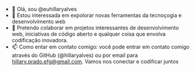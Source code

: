 - 👋 Olá, sou @euhillaryalves
- 👀 Estou interessada em expolorar novas ferramentas da tecnoçogia e desenvolvimento web
- 💞️ Pretendo colaborar em projetos interessantes de desenvolvimento web, iniciativas de código aberto e qualquer coisa que envolva codificação inovadora.
- 📫 Como entar em contato comigo: você pode entrar em contato comigo através do GitHub (@hillaryalves) ou por email para hillary.prado.efg@gmail.com. Vamos nos conectar e codificar juntos 
<!---
hillaryalves/hillaryalves is a ✨ special ✨ repository because its `README.md` (this file) appears on your GitHub profile.
You can click the Preview link to take a look at your changes.
--->
